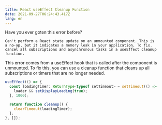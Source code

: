 ```yaml
---
title: React useEffect Cleanup Function
date: 2021-09-27T06:24:43.417Z
lang: en
---
```

Have you ever goten this error before?

```
Can't perform a React state update on an unmounted component. This is a no-op, but it indicates a memory leak in your application. To fix, cancel all subscriptions and asynchronous tasks in a useEffect cleanup function.
```

This error comes from a useEffect hook that is called after the component is unmounted. To fix this, you can use a cleanup function that cleans up all subscriptions or timers that are no longer needed.

```ts
useEffect(() => {
  const loadingTimer: ReturnType<typeof setTimeout> = setTimeout(() => {
    loader && setDisplayLoading(true);
  }, 1000);

  return function cleanup() {
    clearTimeout(loadingTimer);
  };
}, []);
```
